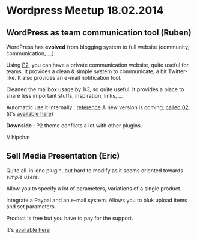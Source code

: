 # Wordpress Meetup 18.02.2014

## WordPress as team communication tool (Ruben)

WordPress has **evolved** from blogging system to full website (community, communication, ...).

Using [P2](http://p2theme.com/), you can have a private communication website, quite useful for teams. It provides a clean & simple system to communicate, a bit Twitter-like. It also provides an e-mail notification tool.

Cleaned the mailbox usage by 1/3, so quite useful. It provides a place to share less important stuffs, inspiration, links, ...

Automattic use it internally : [reference](http://ma.tt/2009/05/how-p2-changed-automattic/)
A new version is coming, [called 02](http://www.slideshare.net/beaulebens/o2-wcsf2013). (it's [available here](http://geto2.com/))

**Downside** : P2 theme conflicts a lot with other plugins.

// hipchat

## Sell Media Presentation (Eric)

Quite all-in-one plugin, but hard to modify as it seems oriented towards *simple users*.

Allow you to specify a lot of parameters, variations of a single product.

Integrate a Paypal and an e-mail system. Allows you to bluk upload items and set parameters.

Product is free but you have to pay for the support.

It's [available here](http://graphpaperpress.com/plugins/sell-media/)